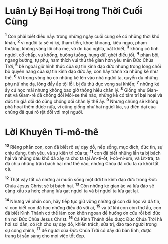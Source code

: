 # Luân Lý Bại Hoại trong Thời Cuối Cùng
<sup><b>1</b></sup> Con phải biết điều nầy: trong những ngày cuối cùng sẽ có những thời khó khăn, <sup><b>2</b></sup> vì người ta sẽ vị kỷ, tham tiền, khoe khoang, kiêu ngạo, phạm thượng, không vâng lời cha mẹ, vô ơn bạc nghĩa, bất khiết, <sup><b>3</b></sup> không có tình người, cố chấp, vu khống, buông tuồng, hung dữ, ghét điều tốt, <sup><b>4</b></sup> phản bội, ngang bướng, tự phụ, ham thích vui thú thế gian hơn yêu mến Ðức Chúa Trời, <sup><b>5</b></sup> bề ngoài giữ hình thức của sự tin kính đạo đức nhưng trong lòng chối bỏ quyền năng của sự tin kính đạo đức ấy; con hãy tránh xa những kẻ như thế. <sup><b>6</b></sup> Vì trong vòng họ có những kẻ lẻn vào nhà người ta, quyến dụ những phụ nữ nhẹ dạ, lòng đầy ắp tội lỗi, bị đủ thứ dục vọng sai khiến; <sup><b>7</b></sup> những kẻ ấy cứ học mãi nhưng không bao giờ thông hiểu chân lý. <sup><b>8</b></sup> Giống như Gian-nét và Giam-rê đã chống đối Môi-se thể nào, những kẻ có tâm trí bại hoại và đức tin giả dối đó cũng chống đối chân lý thể ấy. <sup><b>9</b></sup> Nhưng chúng sẽ không phá hoại thêm được nữa, vì cũng giống như hai người kia, sự điên dại của chúng đã quá rõ rệt đối với mọi người.

# Lời Khuyên Ti-mô-thê
<sup><b>10</b></sup> Riêng phần con, con đã biết rõ sự dạy dỗ, nếp sống, mục đích, đức tin, sự chịu đựng, tình yêu, và sự kiên trì của ta; <sup><b>11</b></sup> con đã biết những lần ta bị bách hại và những đau khổ đã xảy ra cho ta tại An-ti-ốt, I-cô-ni-um, và Lít-tra; ta đã chịu những trận bách hại như thế nào, nhưng Chúa đã cứu ta ra khỏi tất cả.

<sup><b>12</b></sup> Thật vậy tất cả những ai muốn sống một đời tin kính đạo đức trong Ðức Chúa Jesus Christ sẽ bị bách hại. <sup><b>13</b></sup> Còn những kẻ gian ác và lừa đảo sẽ càng xấu xa hơn; chúng lừa gạt người ta và bị người ta lừa gạt lại.

<sup><b>14</b></sup> Nhưng về phần con, hãy tiếp tục giữ vững những gì con đã học và đã tin, vì con biết con đã học những điều đó với ai, <sup><b>15</b></sup> và từ khi con còn thơ ấu, con đã biết Kinh Thánh có thể làm con khôn ngoan để hưởng ơn cứu rỗi bởi đức tin nơi Ðức Chúa Jesus Christ. <sup><b>16</b></sup> Cả Kinh Thánh đều được Ðức Chúa Trời hà hơi soi dẫn, có ích cho sự dạy dỗ, khiển trách, sửa trị, đào tạo người trong sự công chính, <sup><b>17</b></sup> để người của Ðức Chúa Trời có đầy đủ bản lĩnh, được trang bị sẵn sàng cho mọi việc tốt đẹp.

